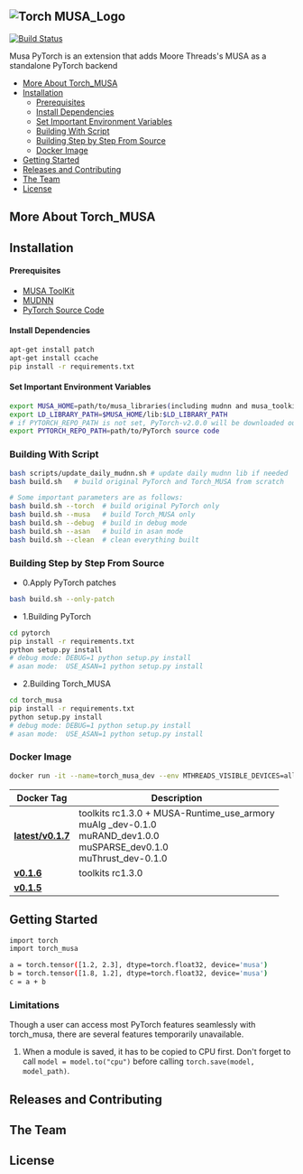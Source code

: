 ![Torch MUSA_Logo](https://github.mthreads.com/mthreads/torch_musa/blob/main/docs/source/img/torch_musa.png)
--------------------------------------------------------------------------------

[![Build Status](https://jenkins-aidev.mthreads.com/buildStatus/icon?job=torch_musa%2Fmain)](https://jenkins-aidev.mthreads.com/job/torch_musa/job/main/)


Musa PyTorch is an extension that adds Moore Threads's MUSA as a standalone PyTorch backend

<!-- toc -->

- [More About Torch_MUSA](#more-about-torch_musa)
- [Installation](#installation)
  - [Prerequisites](#prerequisites)
  - [Install Dependencies](#install-dependencies)
  - [Set Important Environment Variables](#set-important-environment-variables)
  - [Building With Script](#building-with-script)
  - [Building Step by Step From Source](#building-step-by-step-from-source)
  - [Docker Image](#docker-image)
- [Getting Started](#getting-started)
- [Releases and Contributing](#releases-and-contributing)
- [The Team](#the-team)
- [License](#license)

<!-- tocstop -->

## More About Torch_MUSA


## Installation

#### Prerequisites
- [MUSA ToolKit](https://github.mthreads.com/mthreads/musa_toolkit)
- [MUDNN](https://github.mthreads.com/mthreads/muDNN)
- [PyTorch Source Code](https://github.com/pytorch/pytorch/tree/v2.0.0)

#### Install Dependencies

```bash
apt-get install patch
apt-get install ccache
pip install -r requirements.txt
```

#### Set Important Environment Variables
```bash
export MUSA_HOME=path/to/musa_libraries(including mudnn and musa_toolkits) # defalut value is /usr/local/musa/
export LD_LIBRARY_PATH=$MUSA_HOME/lib:$LD_LIBRARY_PATH
# if PYTORCH_REPO_PATH is not set, PyTorch-v2.0.0 will be downloaded outside this directory when building with build.sh
export PYTORCH_REPO_PATH=path/to/PyTorch source code
```

### Building With Script
```bash
bash scripts/update_daily_mudnn.sh # update daily mudnn lib if needed
bash build.sh   # build original PyTorch and Torch_MUSA from scratch

# Some important parameters are as follows:
bash build.sh --torch  # build original PyTorch only
bash build.sh --musa   # build Torch_MUSA only
bash build.sh --debug  # build in debug mode
bash build.sh --asan   # build in asan mode
bash build.sh --clean  # clean everything built
```

### Building Step by Step From Source
- 0.Apply PyTorch patches
```bash
bash build.sh --only-patch
```

- 1.Building PyTorch
```bash
cd pytorch
pip install -r requirements.txt
python setup.py install
# debug mode: DEBUG=1 python setup.py install
# asan mode:  USE_ASAN=1 python setup.py install
```

- 2.Building Torch_MUSA
```bash
cd torch_musa
pip install -r requirements.txt
python setup.py install
# debug mode: DEBUG=1 python setup.py install
# asan mode:  USE_ASAN=1 python setup.py install
```

### Docker Image

```bash
docker run -it --name=torch_musa_dev --env MTHREADS_VISIBLE_DEVICES=all --shm-size=80g sh-harbor.mthreads.com/mt-ai/musa-pytorch-dev:v0.1.6 /bin/bash
```

| Docker Tag | Description |
| ---- | --- |
| [**latest/v0.1.7**](https://sh-harbor.mthreads.com/harbor/projects/20/repositories/musa-pytorch-dev/artifacts-tab) | toolkits rc1.3.0 + MUSA-Runtime_use_armory<br> muAlg _dev-0.1.0 <br> muRAND_dev1.0.0 <br> muSPARSE_dev0.1.0 <br> muThrust_dev-0.1.0 |
| [**v0.1.6**](https://sh-harbor.mthreads.com/harbor/projects/20/repositories/musa-pytorch-dev/artifacts-tab) | toolkits rc1.3.0 |
| [**v0.1.5**](https://sh-harbor.mthreads.com/harbor/projects/20/repositories/musa-pytorch-dev/artifacts-tab) |  |

## Getting Started
```bash
import torch
import torch_musa

a = torch.tensor([1.2, 2.3], dtype=torch.float32, device='musa')
b = torch.tensor([1.8, 1.2], dtype=torch.float32, device='musa')
c = a + b
```

### Limitations
Though a user can access most PyTorch features seamlessly with torch_musa, there are several
features temporarily unavailable.

1. When a module is saved, it has to be copied to CPU first. Don't forget to call `model = model.to("cpu")`
   before calling `torch.save(model, model_path)`.

## Releases and Contributing


## The Team

## License
